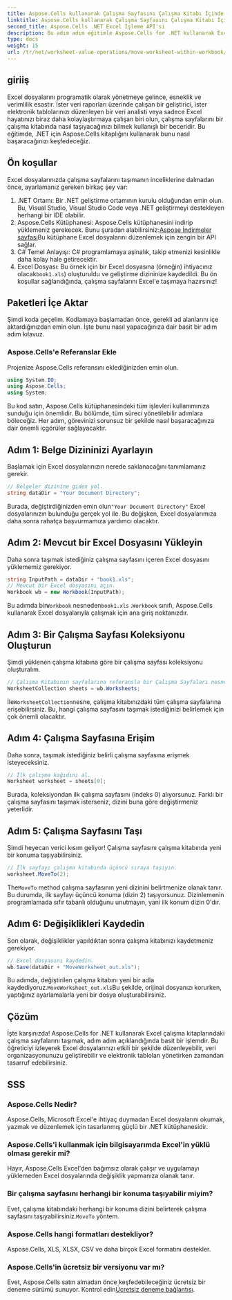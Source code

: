 ```yaml
---
title: Aspose.Cells kullanarak Çalışma Sayfasını Çalışma Kitabı İçinde Taşıma
linktitle: Aspose.Cells kullanarak Çalışma Sayfasını Çalışma Kitabı İçinde Taşıma
second_title: Aspose.Cells .NET Excel İşleme API'si
description: Bu adım adım eğitimle Aspose.Cells for .NET kullanarak Excel çalışma kitaplarındaki çalışma sayfalarını taşımayı öğrenin. Excel dosya yönetiminizi geliştirin.
type: docs
weight: 15
url: /tr/net/worksheet-value-operations/move-worksheet-within-workbook/
---
```

## giriiş
Excel dosyalarını programatik olarak yönetmeye gelince, esneklik ve verimlilik esastır. İster veri raporları üzerinde çalışan bir geliştirici, ister elektronik tablolarınızı düzenleyen bir veri analisti veya sadece Excel hayatınızı biraz daha kolaylaştırmaya çalışan biri olun, çalışma sayfalarını bir çalışma kitabında nasıl taşıyacağınızı bilmek kullanışlı bir beceridir. Bu eğitimde, .NET için Aspose.Cells kitaplığını kullanarak bunu nasıl başaracağınızı keşfedeceğiz. 
## Ön koşullar
Excel dosyalarınızda çalışma sayfalarını taşımanın inceliklerine dalmadan önce, ayarlamanız gereken birkaç şey var:
1. .NET Ortamı: Bir .NET geliştirme ortamının kurulu olduğundan emin olun. Bu, Visual Studio, Visual Studio Code veya .NET geliştirmeyi destekleyen herhangi bir IDE olabilir.
2. Aspose.Cells Kütüphanesi: Aspose.Cells kütüphanesini indirip yüklemeniz gerekecek. Bunu şuradan alabilirsiniz:[Aspose İndirmeler sayfası](https://releases.aspose.com/cells/net/)Bu kütüphane Excel dosyalarını düzenlemek için zengin bir API sağlar.
3. C# Temel Anlayışı: C# programlamaya aşinalık, takip etmenizi kesinlikle daha kolay hale getirecektir.
4.  Excel Dosyası: Bu örnek için bir Excel dosyasına (örneğin) ihtiyacınız olacak`book1.xls`) oluşturuldu ve geliştirme dizininize kaydedildi.
Bu ön koşullar sağlandığında, çalışma sayfalarını Excel'e taşımaya hazırsınız!
## Paketleri İçe Aktar 
Şimdi koda geçelim. Kodlamaya başlamadan önce, gerekli ad alanlarını içe aktardığınızdan emin olun. İşte bunu nasıl yapacağınıza dair basit bir adım adım kılavuz.
### Aspose.Cells'e Referanslar Ekle
Projenize Aspose.Cells referansını eklediğinizden emin olun.
```csharp
using System.IO;
using Aspose.Cells;
using System;
```
Bu kod satırı, Aspose.Cells kütüphanesindeki tüm işlevleri kullanımınıza sunduğu için önemlidir.
Bu bölümde, tüm süreci yönetilebilir adımlara böleceğiz. Her adım, görevinizi sorunsuz bir şekilde nasıl başaracağınıza dair önemli içgörüler sağlayacaktır.
## Adım 1: Belge Dizininizi Ayarlayın
Başlamak için Excel dosyalarınızın nerede saklanacağını tanımlamanız gerekir.
```csharp
// Belgeler dizinine giden yol.
string dataDir = "Your Document Directory";
```
 Burada, değiştirdiğinizden emin olun`"Your Document Directory"` Excel dosyalarınızın bulunduğu gerçek yol ile. Bu değişken, Excel dosyalarımıza daha sonra rahatça başvurmamıza yardımcı olacaktır.
## Adım 2: Mevcut bir Excel Dosyasını Yükleyin
Daha sonra taşımak istediğiniz çalışma sayfasını içeren Excel dosyasını yüklememiz gerekiyor.
```csharp
string InputPath = dataDir + "book1.xls";
// Mevcut bir Excel dosyasını açın.
Workbook wb = new Workbook(InputPath);
```
 Bu adımda bir`Workbook` nesneden`book1.xls` .`Workbook` sınıfı, Aspose.Cells kullanarak Excel dosyalarıyla çalışmak için ana giriş noktanızdır.
## Adım 3: Bir Çalışma Sayfası Koleksiyonu Oluşturun
Şimdi yüklenen çalışma kitabına göre bir çalışma sayfası koleksiyonu oluşturalım.
```csharp
// Çalışma Kitabının sayfalarına referansla bir Çalışma Sayfaları nesnesi oluşturun.
WorksheetCollection sheets = wb.Worksheets;
```
 İle`WorksheetCollection`nesne, çalışma kitabınızdaki tüm çalışma sayfalarına erişebilirsiniz. Bu, hangi çalışma sayfasını taşımak istediğinizi belirlemek için çok önemli olacaktır.
## Adım 4: Çalışma Sayfasına Erişim
Daha sonra, taşımak istediğiniz belirli çalışma sayfasına erişmek isteyeceksiniz.
```csharp
// İlk çalışma kağıdını al.
Worksheet worksheet = sheets[0];
```
Burada, koleksiyondan ilk çalışma sayfasını (indeks 0) alıyorsunuz. Farklı bir çalışma sayfasını taşımak isterseniz, dizini buna göre değiştirmeniz yeterlidir.
## Adım 5: Çalışma Sayfasını Taşı
Şimdi heyecan verici kısım geliyor! Çalışma sayfasını çalışma kitabında yeni bir konuma taşıyabilirsiniz.
```csharp
// İlk sayfayı çalışma kitabında üçüncü sıraya taşıyın.
worksheet.MoveTo(2);
```
 The`MoveTo` method çalışma sayfasının yeni dizinini belirtmenize olanak tanır. Bu durumda, ilk sayfayı üçüncü konuma (dizin 2) taşıyorsunuz. Dizinlemenin programlamada sıfır tabanlı olduğunu unutmayın, yani ilk konum dizin 0'dır.
## Adım 6: Değişiklikleri Kaydedin
Son olarak, değişiklikler yapıldıktan sonra çalışma kitabınızı kaydetmeniz gerekiyor.
```csharp
// Excel dosyasını kaydedin.
wb.Save(dataDir + "MoveWorksheet_out.xls");
```
 Bu adımda, değiştirilen çalışma kitabını yeni bir adla kaydediyoruz.`MoveWorksheet_out.xls`Bu şekilde, orijinal dosyanızı korurken, yaptığınız ayarlamalarla yeni bir dosya oluşturabilirsiniz.
## Çözüm
İşte karşınızda! Aspose.Cells for .NET kullanarak Excel çalışma kitaplarındaki çalışma sayfalarını taşımak, adım adım açıklandığında basit bir işlemdir. Bu öğreticiyi izleyerek Excel dosyalarınızı etkili bir şekilde düzenleyebilir, veri organizasyonunuzu geliştirebilir ve elektronik tabloları yönetirken zamandan tasarruf edebilirsiniz.
## SSS
### Aspose.Cells Nedir?  
Aspose.Cells, Microsoft Excel'e ihtiyaç duymadan Excel dosyalarını okumak, yazmak ve düzenlemek için tasarlanmış güçlü bir .NET kütüphanesidir.
### Aspose.Cells'i kullanmak için bilgisayarımda Excel'in yüklü olması gerekir mi?  
Hayır, Aspose.Cells Excel'den bağımsız olarak çalışır ve uygulamayı yüklemeden Excel dosyalarında değişiklik yapmanıza olanak tanır.
### Bir çalışma sayfasını herhangi bir konuma taşıyabilir miyim?  
 Evet, çalışma kitabındaki herhangi bir konuma dizini belirterek çalışma sayfasını taşıyabilirsiniz.`MoveTo` yöntem.
### Aspose.Cells hangi formatları destekliyor?  
Aspose.Cells, XLS, XLSX, CSV ve daha birçok Excel formatını destekler.
### Aspose.Cells'in ücretsiz bir versiyonu var mı?  
Evet, Aspose.Cells satın almadan önce keşfedebileceğiniz ücretsiz bir deneme sürümü sunuyor. Kontrol edin[Ücretsiz deneme bağlantısı](https://releases.aspose.com/).